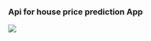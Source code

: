 ### Api for house price prediction App
<img src = "https://github.com/user-attachments/assets/08d21008-6987-440b-8dff-ce2e8df9f347">
